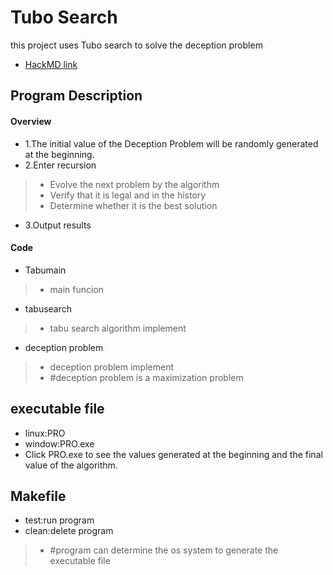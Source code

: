 Tubo Search
===
this project uses Tubo search to solve the deception problem
- [HackMD link](https://hackmd.io/@B3AsTCbwSKGZWfnA5FLfFA/SyNmVYBAT)

Program Description
---
#### Overview
- 1.The initial value of the Deception Problem will be randomly generated at the beginning.
- 2.Enter recursion
>- Evolve the next problem by the algorithm
>- Verify that it is legal and in the history
>- Determine whether it is the best solution
- 3.Output results  
#### Code
- Tabumain
>- main funcion

- tabusearch
>- tabu search algorithm implement

- deception problem
>- deception problem implement
>- #deception problem is a maximization problem

executable file
---
- linux:PRO
- window:PRO.exe
- Click PRO.exe to see the values ​​generated at the beginning and the final value of the algorithm.

Makefile
---
- test:run program
- clean:delete program
>- #program can determine the os system to generate the executable file


